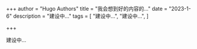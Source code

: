 +++
author = "Hugo Authors"
title = "我会想到好的内容的..."
date = "2023-1-6"
description = "建设中..."
tags = [
    "建设中...",
    "建设中...",
]

+++

建设中...
